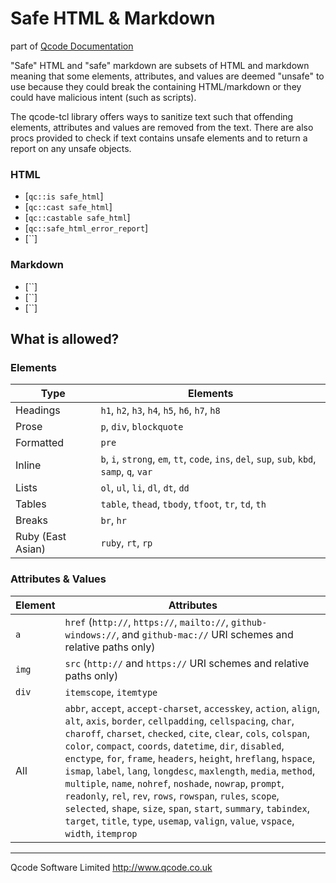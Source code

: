 Safe HTML & Markdown
====================
part of [Qcode Documentation](index.md)

"Safe" HTML and "safe" markdown are subsets of HTML and markdown meaning that some elements, attributes, and values are deemed "unsafe" to use because they could break the containing HTML/markdown or they could have malicious intent (such as scripts).

The qcode-tcl library offers ways to sanitize text such that offending elements, attributes and values are removed from the text. There are also procs provided to check if text contains unsafe elements and to return a report on any unsafe objects.

### HTML
* [`qc::is safe_html`]
* [`qc::cast safe_html`]
* [`qc::castable safe_html`]
* [`qc::safe_html_error_report`]
* [``]

### Markdown
* [``]
* [``]
* [``]

What is allowed?
----------------

### Elements

Type | Elements
|------|----------
|Headings | `h1`, `h2`, `h3`, `h4`, `h5`, `h6`, `h7`, `h8`
|Prose |  `p`, `div`, `blockquote`
|Formatted | `pre`
| Inline | `b`, `i`, `strong`, `em`, `tt`, `code`, `ins`, `del`, `sup`, `sub`, `kbd`, `samp`, `q`, `var`
| Lists | `ol`, `ul`, `li`, `dl`, `dt`, `dd`
| Tables | `table`, `thead`, `tbody`, `tfoot`, `tr`, `td`, `th`
| Breaks | `br`, `hr`
| Ruby (East Asian) | `ruby`, `rt`, `rp`


### Attributes & Values

|Element | Attributes
|------|----------
| `a` | `href` (`http://`, `https://`, `mailto://`, `github-windows://`, and `github-mac://` URI schemes and relative paths only)
| `img` | `src` (`http://` and `https://` URI schemes and relative paths only)
| `div` | `itemscope`, `itemtype`
| All | `abbr`, `accept`, `accept-charset`, `accesskey`, `action`, `align`, `alt`, `axis`, `border`, `cellpadding`, `cellspacing`, `char`, `charoff`, `charset`, `checked`, `cite`, `clear`, `cols`, `colspan`, `color`, `compact`, `coords`, `datetime`, `dir`, `disabled`, `enctype`, `for`, `frame`, `headers`, `height`, `hreflang`, `hspace`, `ismap`, `label`, `lang`, `longdesc`, `maxlength`, `media`, `method`, `multiple`, `name`, `nohref`, `noshade`, `nowrap`, `prompt`, `readonly`, `rel`, `rev`, `rows`, `rowspan`, `rules`, `scope`, `selected`, `shape`, `size`, `span`, `start`, `summary`, `tabindex`, `target`, `title`, `type`, `usemap`, `valign`, `value`, `vspace`, `width`, `itemprop`


* * *

Qcode Software Limited <http://www.qcode.co.uk>